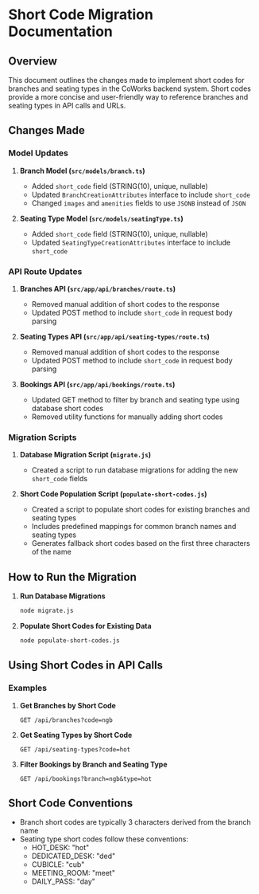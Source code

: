 # Short Code Migration Documentation

## Overview

This document outlines the changes made to implement short codes for branches and seating types in the CoWorks backend system. Short codes provide a more concise and user-friendly way to reference branches and seating types in API calls and URLs.

## Changes Made

### Model Updates

1. **Branch Model (`src/models/branch.ts`)**
   - Added `short_code` field (STRING(10), unique, nullable)
   - Updated `BranchCreationAttributes` interface to include `short_code`
   - Changed `images` and `amenities` fields to use `JSONB` instead of `JSON`

2. **Seating Type Model (`src/models/seatingType.ts`)**
   - Added `short_code` field (STRING(10), unique, nullable)
   - Updated `SeatingTypeCreationAttributes` interface to include `short_code`

### API Route Updates

1. **Branches API (`src/app/api/branches/route.ts`)**
   - Removed manual addition of short codes to the response
   - Updated POST method to include `short_code` in request body parsing

2. **Seating Types API (`src/app/api/seating-types/route.ts`)**
   - Removed manual addition of short codes to the response
   - Updated POST method to include `short_code` in request body parsing

3. **Bookings API (`src/app/api/bookings/route.ts`)**
   - Updated GET method to filter by branch and seating type using database short codes
   - Removed utility functions for manually adding short codes

### Migration Scripts

1. **Database Migration Script (`migrate.js`)**
   - Created a script to run database migrations for adding the new `short_code` fields

2. **Short Code Population Script (`populate-short-codes.js`)**
   - Created a script to populate short codes for existing branches and seating types
   - Includes predefined mappings for common branch names and seating types
   - Generates fallback short codes based on the first three characters of the name

## How to Run the Migration

1. **Run Database Migrations**
   ```bash
   node migrate.js
   ```

2. **Populate Short Codes for Existing Data**
   ```bash
   node populate-short-codes.js
   ```

## Using Short Codes in API Calls

### Examples

1. **Get Branches by Short Code**
   ```
   GET /api/branches?code=ngb
   ```

2. **Get Seating Types by Short Code**
   ```
   GET /api/seating-types?code=hot
   ```

3. **Filter Bookings by Branch and Seating Type**
   ```
   GET /api/bookings?branch=ngb&type=hot
   ```

## Short Code Conventions

- Branch short codes are typically 3 characters derived from the branch name
- Seating type short codes follow these conventions:
  - HOT_DESK: "hot"
  - DEDICATED_DESK: "ded"
  - CUBICLE: "cub"
  - MEETING_ROOM: "meet"
  - DAILY_PASS: "day" 